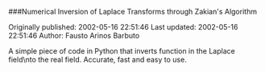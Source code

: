 ###Numerical Inversion of Laplace Transforms through Zakian's Algorithm

Originally published: 2002-05-16 22:51:46
Last updated: 2002-05-16 22:51:46
Author: Fausto Arinos Barbuto

A simple piece of code in Python that inverts function in the Laplace field\nto the real field. Accurate, fast and easy to use.